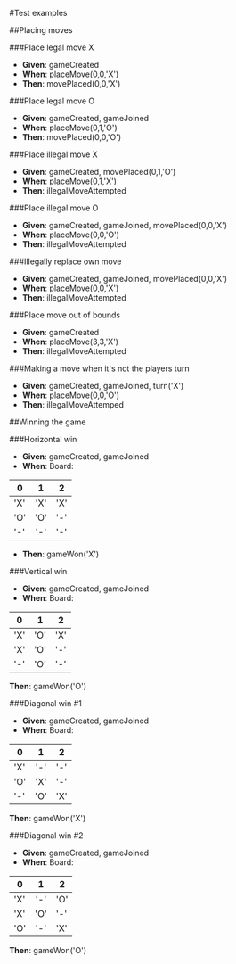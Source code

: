 #Test examples

##Placing moves

###Place legal move X
- **Given**: gameCreated
- **When**: placeMove(0,0,'X')
- **Then**: movePlaced(0,0,'X')

###Place legal move O
- **Given**: gameCreated, gameJoined
- **When**: placeMove(0,1,'O')
- **Then**: movePlaced(0,0,'O')

###Place illegal move X
- **Given**: gameCreated, movePlaced(0,1,'O')
- **When**: placeMove(0,1,'X')
- **Then**: illegalMoveAttempted

###Place illegal move O
- **Given**: gameCreated, gameJoined, movePlaced(0,0,'X')
- **When**: placeMove(0,0,'O')
- **Then**: illegalMoveAttempted

###Illegally replace own move
- **Given**: gameCreated, gameJoined, movePlaced(0,0,'X')
- **When**: placeMove(0,0,'X')
- **Then**: illegalMoveAttempted

###Place move out of bounds
- **Given**: gameCreated
- **When**: placeMove(3,3,'X')
- **Then**: illegalMoveAttempted

###Making a move when it's not the players turn
- **Given**: gameCreated, gameJoined, turn('X')
- **When**: placeMove(0,0,'O')
- **Then**: illegalMoveAttemped

##Winning the game

###Horizontal win
- **Given**: gameCreated, gameJoined
- **When**: Board:

| 0 | 1 | 2 |
| --- |:---:| --- | 
|'X'|'X'|'X'|
|'O'|'O'|'-'|
|'-'|'-'|'-'|
            
- **Then**: gameWon('X')

###Vertical win
- **Given**: gameCreated, gameJoined
- **When**: Board:

| 0 | 1 | 2 |
| --- |:---:| --- |
|'X'|'O'|'X'|
|'X'|'O'|'-'|
|'-'|'O'|'-'|

**Then**: gameWon('O')

###Diagonal win #1
- **Given**: gameCreated, gameJoined
- **When**: Board:

| 0 | 1 | 2 |
| --- |:---:| --- |
|'X'|'-'|'-'|
|'O'|'X'|'-'|
|'-'|'O'|'X'|

**Then**: gameWon('X')

###Diagonal win #2
- **Given**: gameCreated, gameJoined
- **When**: Board:

| 0 | 1 | 2 |
| --- |:---:| --- |
|'X'|'-'|'O'|
|'X'|'O'|'-'|
|'O'|'-'|'X'|

**Then**: gameWon('O')
